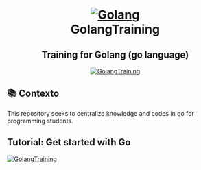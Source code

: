 <h1 align="center">
     <br>
     </a>
    <a href="https://golang.org/">
    <img alt="Golang" src="https://golang.org/lib/godoc/images/go-logo-blue.svg">
  </a>
  <br>
GolangTraining
</h1>
    <h2 align="center">
    Training for Golang (go language)
    </h2>
<p align="center">
  <a href="https://golang.org/">
    <img alt="GolangTraining" src="https://img.shields.io/badge/Golang Training-GO-blue">
     </a>
<br>
      
      

## 📚 Contexto
This repository seeks to centralize knowledge and codes in go for programming students.
## Tutorial: Get started with Go
<a href="https://golang.org/doc/tutorial/getting-started">
    <img alt="GolangTraining" src="https://img.shields.io/badge/Get started with Go-GO-blue">
</a>
